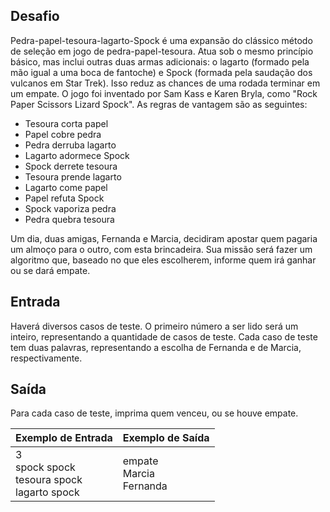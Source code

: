 ## Desafio

Pedra-papel-tesoura-lagarto-Spock é uma expansão do clássico método de seleção em jogo de pedra-papel-tesoura. Atua sob o mesmo princípio básico, mas inclui outras duas armas adicionais: o lagarto (formado pela mão igual a uma boca de fantoche) e Spock (formada pela saudação dos vulcanos em Star Trek). Isso reduz as chances de uma rodada terminar em um empate. O jogo foi inventado por Sam Kass e Karen Bryla, como "Rock Paper Scissors Lizard Spock". As regras de vantagem são as seguintes:

- Tesoura corta papel
- Papel cobre pedra
- Pedra derruba lagarto
- Lagarto adormece Spock
- Spock derrete tesoura
- Tesoura prende lagarto
- Lagarto come papel
- Papel refuta Spock
- Spock vaporiza pedra
- Pedra quebra tesoura

Um dia, duas amigas, Fernanda e Marcia, decidiram apostar quem pagaria um almoço para o outro, com esta brincadeira. Sua missão será fazer um algoritmo que, baseado no que eles escolherem, informe quem irá ganhar ou se dará empate.

## Entrada

Haverá diversos casos de teste. O primeiro número a ser lido será um inteiro, representando a quantidade de casos de teste. Cada caso de teste tem duas palavras, representando a escolha de Fernanda e de Marcia, respectivamente.

## Saída

Para cada caso de teste, imprima quem venceu, ou se houve empate.

 

| Exemplo de Entrada                                 | Exemplo de Saída             |
| -------------------------------------------------- | ---------------------------- |
| 3<br>spock spock<br>tesoura spock<br>lagarto spock | empate<br>Marcia<br>Fernanda |